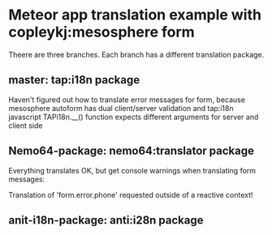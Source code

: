 # Meteor app translation example with copleykj:mesosphere form

Theere are three branches. Each branch has a different translation package.

## master: tap:i18n package 
Haven't figured out how to translate error messages for form, 
because mesosphere autoform has dual client/server validation 
and tap:i18n javascript TAPi18n.__() function expects different
arguments for server and client side
## Nemo64-package: nemo64:translator package
Everything translates OK, but get console warnings when translating
form messages:

Translation of 'form.error.phone' requested outside of a reactive context!
## anit-i18n-package: anti:i28n package

